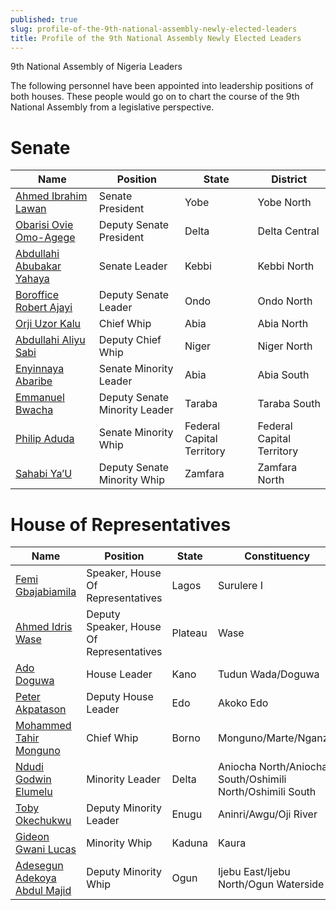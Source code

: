 ```yaml
---
published: true
slug: profile-of-the-9th-national-assembly-newly-elected-leaders
title: Profile of the 9th National Assembly Newly Elected Leaders
---
```

9th National Assembly of Nigeria Leaders

The following personnel have been appointed into leadership positions of both houses. These people would go on to chart the course of the 9th National Assembly from a legislative perspective.

Senate
=========

Name | Position | State | District |
----------|----------|----------|----------|
[Ahmed Ibrahim Lawan](/person/lawan-ahmad-ibrahim/ "Ahmed Ibrahim Lawan") | Senate President | Yobe | Yobe North
[Obarisi Ovie Omo-Agege](/person/ovie-omo-agege/ "Obarisi Ovie Omo-Agege") | Deputy Senate President | Delta | Delta Central
[Abdullahi Abubakar Yahaya](/person/yahaya-abdullahi/ "Abdullahi Abubakar Yahaya") | Senate Leader | Kebbi | Kebbi North
[Boroffice Robert Ajayi](/person/boroffice-robert-ajayi/ "Boroffice Robert Ajayi") | Deputy Senate Leader | Ondo | Ondo North
[Orji Uzor Kalu](/person/orji-uzor-kalu/ "Orji Uzor Kalu") | Chief Whip | Abia | Abia North
[Abdullahi Aliyu Sabi](/person/aliyu-sabi-abdullahi/ "Abdullahi Aliyu Sabi") | Deputy Chief Whip | Niger | Niger North
[Enyinnaya Abaribe](/person/abaribe-enyinnaya-harcourt/ "Enyinnaya Abaribe") | Senate Minority Leader | Abia | Abia South
[Emmanuel Bwacha](/person/bwacha-emmanuel/ "Emmanuel Bwacha") | Deputy Senate Minority Leader | Taraba | Taraba South
[Philip Aduda](/person/aduda-philip-tanimu/ "Philip Aduda") | Senate Minority Whip | Federal Capital Territory| Federal Capital Territory
[Sahabi Ya’U](/person/sahabi-yau/ "Sahabi Ya’U") | Deputy Senate Minority Whip| Zamfara | Zamfara North


House of Representatives
=======
Name | Position | State | Constituency
-----|-------|---------|----------
[Femi Gbajabiamila](/person/femi-gbajabiamila/ "Femi Gbajabiamila") | Speaker, House Of Representatives | Lagos | Surulere I
[Ahmed Idris Wase](/person/ahmed-idris-maje/ "Ahmed Idris Wase") | Deputy Speaker, House Of Representatives | Plateau | Wase
[Ado Doguwa](/person/alhassan-ado-garba/ "Ado Doguwa") | House Leader | Kano | Tudun Wada/Doguwa
[Peter Akpatason](/person/peter-ohiozoje-akpatason/ "Peter Akpatason") | Deputy House Leader | Edo |Akoko Edo
[Mohammed Tahir Monguno](/person/mohammed-monguno/ "Mohammed Tahir Monguno") | Chief Whip | Borno |Monguno/Marte/Nganzai
[Ndudi Godwin Elumelu](/person/ndudi-elumelu/ "Ndudi Godwin Elumelu") | Minority Leader | Delta | Aniocha North/Aniocha South/Oshimili North/Oshimili South
[Toby Okechukwu](/person/toby-okechukwu-toby/ "Toby Okechukwu") | Deputy Minority Leader | Enugu | Aninri/Awgu/Oji River
[Gideon Gwani Lucas](/person/gideon-gwani/ "Gideon Gwani Lucas") | Minority Whip | Kaduna | Kaura
[Adesegun Adekoya Abdul Majid](/person/adekoya-adesegun/ "Adesegun Adekoya Abdul Majid") | Deputy Minority Whip | Ogun | Ijebu East/Ijebu North/Ogun Waterside
